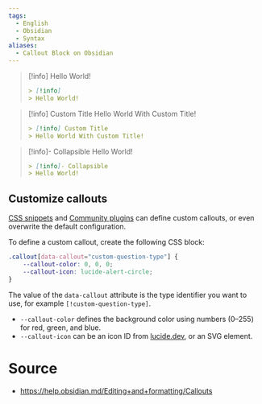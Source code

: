 ```yaml
---
tags:
  - English
  - Obsidian
  - Syntax
aliases:
  - Callout Block on Obsidian
---
```


> [!info]
> Hello World!
>```md
>> [!info]
>> Hello World!
> ```

> [!info] Custom Title
> Hello World With Custom Title!
>```md
>> [!info] Custom Title
>> Hello World With Custom Title!
> ```

> [!info]- Collapsible 
> Hello World!
>```md
>> [!info]- Collapsible
>> Hello World!
> ```

## Customize callouts

[CSS snippets](https://help.obsidian.md/Extending+Obsidian/CSS+snippets) and [Community plugins](https://help.obsidian.md/Extending+Obsidian/Community+plugins) can define custom callouts, or even overwrite the default configuration.

To define a custom callout, create the following CSS block:

```css
.callout[data-callout="custom-question-type"] {
    --callout-color: 0, 0, 0;
    --callout-icon: lucide-alert-circle;
}
```

The value of the `data-callout` attribute is the type identifier you want to use, for example `[!custom-question-type]`.

- `--callout-color` defines the background color using numbers (0–255) for red, green, and blue.
- `--callout-icon` can be an icon ID from [lucide.dev](https://lucide.dev), or an SVG element.
# Source
- https://help.obsidian.md/Editing+and+formatting/Callouts